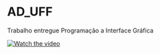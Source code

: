 # AD_UFF
Trabalho entregue Programação a Interface Gráfica

[![Watch the video](https://i.imgur.com/MWQUyw5.png)](http://orion.lcg.ufrj.br/python/ADs/move.mp4)
